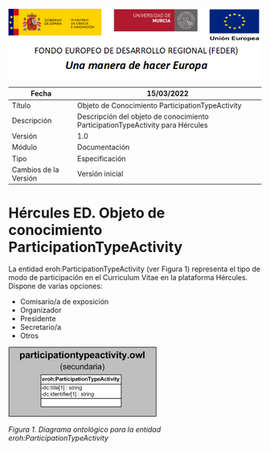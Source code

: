 ![](../../Docs/media/CabeceraDocumentosMD.png)

| Fecha         | 15/03/2022                                                   |
| ------------- | ------------------------------------------------------------ |
|Título|Objeto de Conocimiento ParticipationTypeActivity| 
|Descripción|Descripción del objeto de conocimiento ParticipationTypeActivity para Hércules|
|Versión|1.0|
|Módulo|Documentación|
|Tipo|Especificación|
|Cambios de la Versión|Versión inicial|

# Hércules ED. Objeto de conocimiento ParticipationTypeActivity

La entidad eroh:ParticipationTypeActivity (ver Figura 1) representa el tipo de modo de participación en el Curriculum Vitae en la plataforma Hércules. Dispone de varias opciones:
- Comisario/a de exposición
- Organizador
- Presidente
- Secretario/a
- Otros

![](../../Docs/media/ObjetosDeConocimiento/ParticipationTypeActivity.png)

*Figura 1. Diagrama ontológico para la entidad eroh:ParticipationTypeActivity*
